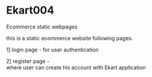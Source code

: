 # Ekart004
Ecommerce static webpages

 this is a static ecommerce website following pages.
 
 1] login page -
     for user authentication
     
 2] register page -   
     where user can create his account with Ekart application
